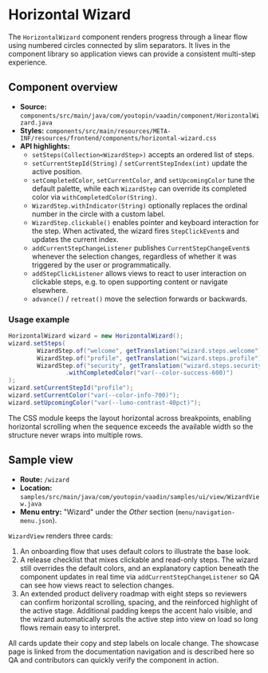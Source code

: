 # Horizontal Wizard

The `HorizontalWizard` component renders progress through a linear flow using
numbered circles connected by slim separators. It lives in the component
library so application views can provide a consistent multi-step experience.

## Component overview

- **Source:** `components/src/main/java/com/youtopin/vaadin/component/HorizontalWizard.java`
- **Styles:** `components/src/main/resources/META-INF/resources/frontend/components/horizontal-wizard.css`
- **API highlights:**
  - `setSteps(Collection<WizardStep>)` accepts an ordered list of steps.
  - `setCurrentStepId(String)` / `setCurrentStepIndex(int)` update the active
    position.
  - `setCompletedColor`, `setCurrentColor`, and `setUpcomingColor` tune the
    default palette, while each `WizardStep` can override its completed color via
    `withCompletedColor(String)`.
  - `WizardStep.withIndicator(String)` optionally replaces the ordinal number in
    the circle with a custom label.
  - `WizardStep.clickable()` enables pointer and keyboard interaction for the
    step. When activated, the wizard fires `StepClickEvent`s and updates the
    current index.
  - `addCurrentStepChangeListener` publishes `CurrentStepChangeEvent`s whenever
    the selection changes, regardless of whether it was triggered by the user or
    programmatically.
  - `addStepClickListener` allows views to react to user interaction on
    clickable steps, e.g. to open supporting content or navigate elsewhere.
  - `advance()` / `retreat()` move the selection forwards or backwards.

### Usage example

```java
HorizontalWizard wizard = new HorizontalWizard();
wizard.setSteps(
        WizardStep.of("welcome", getTranslation("wizard.steps.welcome")),
        WizardStep.of("profile", getTranslation("wizard.steps.profile")),
        WizardStep.of("security", getTranslation("wizard.steps.security"))
                .withCompletedColor("var(--color-success-600)")
);
wizard.setCurrentStepId("profile");
wizard.setCurrentColor("var(--color-info-700)");
wizard.setUpcomingColor("var(--lumo-contrast-40pct)");
```

The CSS module keeps the layout horizontal across breakpoints, enabling
horizontal scrolling when the sequence exceeds the available width so the
structure never wraps into multiple rows.

## Sample view

- **Route:** `/wizard`
- **Location:** `samples/src/main/java/com/youtopin/vaadin/samples/ui/view/WizardView.java`
- **Menu entry:** "Wizard" under the *Other* section (`menu/navigation-menu.json`).

`WizardView` renders three cards:

1. An onboarding flow that uses default colors to illustrate the base look.
2. A release checklist that mixes clickable and read-only steps. The wizard
   still overrides the default colors, and an explanatory caption beneath the
   component updates in real time via `addCurrentStepChangeListener` so QA can
   see how views react to selection changes.
3. An extended product delivery roadmap with eight steps so reviewers can
   confirm horizontal scrolling, spacing, and the reinforced highlight of the
   active stage. Additional padding keeps the accent halo visible, and the wizard
   automatically scrolls the active step into view on load so long flows remain
   easy to interpret.

All cards update their copy and step labels on locale change. The showcase
page is linked from the documentation navigation and is described here so QA and
contributors can quickly verify the component in action.
